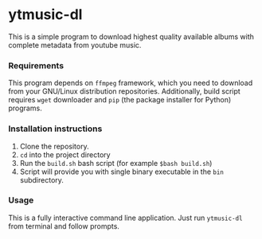# ytmusic-dl
This is a simple program to download highest quality available albums with complete metadata from youtube music.

### Requirements
This program depends on `ffmpeg` framework, which you need to download from your GNU/Linux distribution repositories.
Additionally, build script requires `wget` downloader and `pip` (the package installer for Python) programs.

### Installation instructions
1. Clone the repository.
2. `cd` into the project directory
3. Run the `build.sh` bash script (for example `$bash build.sh`)
4. Script will provide you with single binary executable in the `bin` subdirectory.

### Usage
This is a fully interactive command line application. Just run `ytmusic-dl` from terminal and follow prompts.
